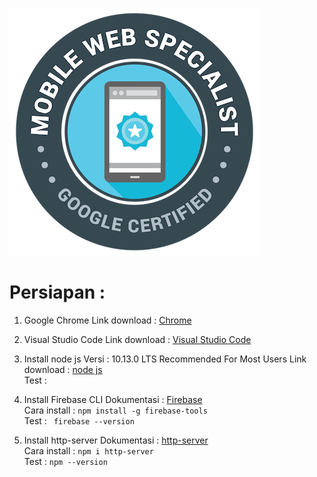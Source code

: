 ![Mobile Web Specialist](images/mws.jpeg)  

# Persiapan :
1. Google Chrome
Link download   : [Chrome](https://support.google.com/chrome/answer/95346?co=GENIE.Platform%3DDesktop&hl=en)  

2. Visual Studio Code
Link download   : [Visual Studio Code](https://code.visualstudio.com/download)  

3. Install node js
Versi           : 10.13.0 LTS Recommended For Most Users 
Link download   : [node js](https://nodejs.org/en/)  
Test            : 

4. Install Firebase CLI
Dokumentasi     : [Firebase](https://firebase.google.com/docs/cli/?hl=id)  
Cara install    :  ``` npm install -g firebase-tools ```  
Test            : ``` firebase --version```  

5. Install http-server
Dokumentasi     : [http-server](https://www.npmjs.com/package/http-server)   
Cara install    :   ``` npm i http-server ```  
Test            :   ``` npm --version ```  

